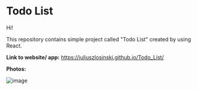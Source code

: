 # Todo List
Hi!

This repository contains simple project called "Todo List" created by using React.

**Link to website/ app:** https://juliuszlosinski.github.io/Todo_List/

**Photos:**

![image](https://user-images.githubusercontent.com/72278818/159646791-77e1b6ed-176f-45ae-aeb8-4ea90b4a966d.png)




